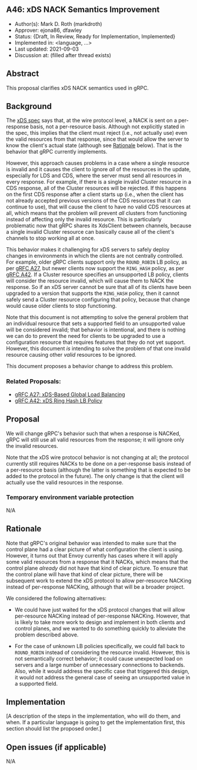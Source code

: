 A46: xDS NACK Semantics Improvement
----
* Author(s): Mark D. Roth (markdroth)
* Approver: ejona86, dfawley
* Status: {Draft, In Review, Ready for Implementation, Implemented}
* Implemented in: <language, ...>
* Last updated: 2021-09-03
* Discussion at: <google group thread> (filled after thread exists)

## Abstract

This proposal clarifies xDS NACK semantics used in gRPC.

## Background

The [xDS
spec](https://www.envoyproxy.io/docs/envoy/latest/api-docs/xds_protocol)
says that, at the wire protocol level, a NACK is sent on a per-response
basis, not a per-resource basis.  Although not explicitly stated
in the spec, this implies that the client must reject (i.e., not
actually use) even the valid resources from that response, since that
would allow the server to know the client's actual state (although see
[Rationale](#rationale) below).  That is the behavior that gRPC currently
implements.

However, this approach causes problems in a case where a single resource
is invalid and it causes the client to ignore *all* of the resources in
the update, especially for LDS and CDS, where the server must send all
resources in every response.  For example, if there is a single invalid
Cluster resource in a CDS response, all of the Cluster resources will
be rejected.  If this happens on the first CDS response after a client
starts up (i.e., when the client has not already accepted previous
versions of the CDS resources that it can continue to use), that will
cause the client to have no valid CDS resources at all, which means
that the problem will prevent *all* clusters from functioning instead of
affecting only the invalid resource.  This is particularly problematic
now that gRPC shares its XdsClient between channels, because a single
invalid Cluster resource can basically cause all of the client's channels
to stop working all at once.

This behavior makes it challenging for xDS servers to safely deploy
changes in environments in which the clients are not centrally controlled.
For example, older gRPC clients support only the `ROUND_ROBIN`
LB policy, as per [gRFC A27](A27-xds-global-load-balancing.md),
but newer clients now support the `RING_HASH` policy, as per [gRFC
A42](A42-xds-ring-hash-lb-policy.md).  If a Cluster resource specifies
an unsupported LB policy, clients will consider the resource invalid,
which will cause them to NACK the response.  So if an xDS server cannot
be sure that all of its clients have been upgraded to a version that
supports the `RING_HASH` policy, then it cannot safely send a Cluster
resource configuring that policy, because that change would cause older
clients to stop functioning.

Note that this document is not attempting to solve the general problem
that an individual resource that sets a supported field to an unsupported
value will be considered invalid; that behavior is intentional, and there
is nothing we can do to prevent the need for clients to be upgraded to
use a configuration resource that requires features that they do not yet
support.  However, this document *is* intending to solve the problem of
that one invalid resource causing other *valid* resources to be ignored.

This document proposes a behavior change to address this problem.

### Related Proposals: 
* [gRFC A27: xDS-Based Global Load Balancing](A27-xds-global-load-balancing.md)
* [gRFC A42: xDS Ring Hash LB Policy](A42-xds-ring-hash-lb-policy.md)

## Proposal

We will change gRPC's behavior such that when a response is NACKed, gRPC
will still use all valid resources from the response; it will ignore
only the invalid resources.

Note that the xDS wire protocol behavior is not changing at all; the
protocol currently still requires NACKs to be done on a per-response
basis instead of a per-resource basis (although the latter is something
that is expected to be added to the protocol in the future).  The only
change is that the client will actually use the valid resources in the
response.

### Temporary environment variable protection

N/A

## Rationale

Note that gRPC's original behavior was intended to make sure that the
control plane had a clear picture of what configuration the client is
using.  However, it turns out that Envoy currently has cases where it
will apply some valid resources from a response that it NACKs, which
means that the control plane *already* did not have that kind of clear
picture.  To ensure that the control plane will have that kind of clear
picture, there will be subsequent work to extend the xDS protocol to
allow per-resource NACKing instead of per-response NACKing, although
that will be a broader project.

We considered the following alternatives:

- We could have just waited for the xDS protocol changes that will allow
  per-resource NACKing instead of per-response NACKing.  However, that
  is likely to take more work to design and implement in both clients
  and control planes, and we wanted to do something quickly to alleviate
  the problem described above.

- For the case of unknown LB policies specifically, we could fall back
  to `ROUND_ROBIN` instead of considering the resource invalid.
  However, this is not semantically correct behavior; it could cause
  unexpected load on servers and a large number of unnecessary connections
  to backends.  Also, while it would address the specific case that
  triggered this design, it would not address the general case of seeing
  an unsupported value in a supported field.

## Implementation

[A description of the steps in the implementation, who will do them, and when.  If a particular language is going to get the implementation first, this section should list the proposed order.]

## Open issues (if applicable)

N/A

